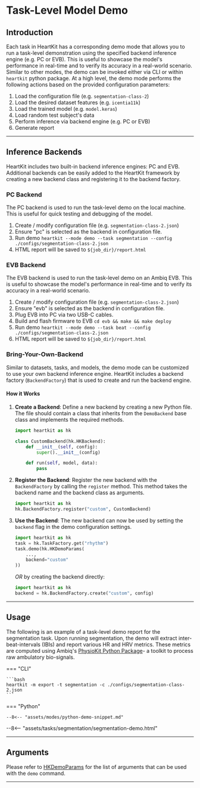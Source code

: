 # Task-Level Model Demo

## <span class="sk-h2-span">Introduction </span>

Each task in HeartKit has a corresponding demo mode that allows you to run a task-level demonstration using the specified backend inference engine (e.g. PC or EVB). This is useful to showcase the model's performance in real-time and to verify its accuracy in a real-world scenario. Similar to other modes, the demo can be invoked either via CLI or within `heartkit` python package. At a high level, the demo mode performs the following actions based on the provided configuration parameters:

1. Load the configuration file (e.g. `segmentation-class-2`)
1. Load the desired dataset features (e.g. `icentia11k`)
1. Load the trained model (e.g. `model.keras`)
1. Load random test subject's data
1. Perform inference via backend engine (e.g. PC or EVB)
1. Generate report

---

## <span class="sk-h2-span">Inference Backends</span>

HeartKit includes two built-in backend inference engines: PC and EVB. Additional backends can be easily added to the HeartKit framework by creating a new backend class and registering it to the backend factory.

### PC Backend

The PC backend is used to run the task-level demo on the local machine. This is useful for quick testing and debugging of the model.

1. Create / modify configuration file (e.g. `segmentation-class-2.json`)
1. Ensure "pc" is selected as the backend in configuration file.
1. Run demo `heartkit --mode demo --task segmentation --config ./configs/segmentation-class-2.json`
1. HTML report will be saved to `${job_dir}/report.html`

### EVB Backend

The EVB backend is used to run the task-level demo on an Ambiq EVB. This is useful to showcase the model's performance in real-time and to verify its accuracy in a real-world scenario.

1. Create / modify configuration file (e.g. `segmentation-class-2.json`)
1. Ensure "evb" is selected as the backend in configuration file.
1. Plug EVB into PC via two USB-C cables.
1. Build and flash firmware to EVB `cd evb && make && make deploy`
1. Run demo `heartkit --mode demo --task beat --config ./configs/segmentation-class-2.json`
1. HTML report will be saved to `${job_dir}/report.html`

### Bring-Your-Own-Backend

Similar to datasets, tasks, and models, the demo mode can be customized to use your own backend inference engine. HeartKit includes a backend factory (`BackendFactory`) that is used to create and run the backend engine.

#### How it Works

1. **Create a Backend**: Define a new backend by creating a new Python file. The file should contain a class that inherits from the `DemoBackend` base class and implements the required methods.

    ```python
    import heartkit as hk

    class CustomBackend(hk.HKBackend):
        def __init__(self, config):
            super().__init__(config)

        def run(self, model, data):
            pass
    ```

2. **Register the Backend**: Register the new backend with the `BackendFactory` by calling the `register` method. This method takes the backend name and the backend class as arguments.

    ```python
    import heartkit as hk
    hk.BackendFactory.register("custom", CustomBackend)
    ```

3. **Use the Backend**: The new backend can now be used by setting the `backend` flag in the demo configuration settings.

    ```python
    import heartkit as hk
    task = hk.TaskFactory.get("rhythm")
    task.demo(hk.HKDemoParams(
        ...,
        backend="custom"
    ))
    ```
    _OR_ by creating the backend directly:

    ```python
    import heartkit as hk
    backend = hk.BackendFactory.create("custom", config)
    ```

---

## <span class="sk-h2-span">Usage </span>

The following is an example of a task-level demo report for the segmentation task. Upon running segmentation, the demo will extract inter-beat-intervals (IBIs) and report various HR and HRV metrics. These metrics are computed using Ambiq's [PhysioKit Python Package](https://ambiqai.github.io/physiokit)- a toolkit to process raw ambulatory bio-signals.

=== "CLI"

    ```bash
    heartkit -m export -t segmentation -c ./configs/segmentation-class-2.json
    ```

=== "Python"

    --8<-- "assets/modes/python-demo-snippet.md"


<div class="sk-plotly-graph-div">
--8<-- "assets/tasks/segmentation/segmentation-demo.html"
</div>

---

## <span class="sk-h2-span">Arguments </span>

Please refer to [HKDemoParams](../modes/configuration.md#hkdemoparams) for the list of arguments that can be used with the `demo` command.

---
